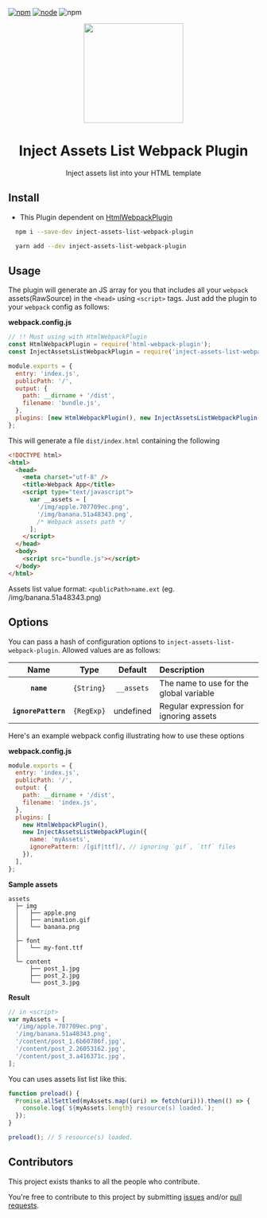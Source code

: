 [![npm][npm]][npm-url]
[![node][node]][node-url]
![npm](https://img.shields.io/npm/dw/inject-assets-list-webpack-plugin.svg)

<div align="center">
  <a href="https://github.com/webpack/webpack">
    <img width="200" src="https://webpack.js.org/assets/icon-square-big.svg">
  </a>
  <h1>Inject Assets List Webpack Plugin</h1>
  <p>Inject assets list into your HTML template</p>
</div>

## Install

- This Plugin dependent on [HtmlWebpackPlugin](https://github.com/jantimon/html-webpack-plugin)

```bash
  npm i --save-dev inject-assets-list-webpack-plugin
```

```bash
  yarn add --dev inject-assets-list-webpack-plugin
```

## Usage

The plugin will generate an JS array for you that includes all your `webpack`
assets(RawSource) in the `<head>` using `<script>` tags. Just add the plugin to your `webpack`
config as follows:

**webpack.config.js**

```js
// !! Must using with HtmlWebpackPlugin
const HtmlWebpackPlugin = require('html-webpack-plugin');
const InjectAssetsListWebpackPlugin = require('inject-assets-list-webpack-plugin');

module.exports = {
  entry: 'index.js',
  publicPath: '/',
  output: {
    path: __dirname + '/dist',
    filename: 'bundle.js',
  },
  plugins: [new HtmlWebpackPlugin(), new InjectAssetsListWebpackPlugin()],
};
```

This will generate a file `dist/index.html` containing the following

```html
<!DOCTYPE html>
<html>
  <head>
    <meta charset="utf-8" />
    <title>Webpack App</title>
    <script type="text/javascript">
      var __assets = [
        '/img/apple.707709ec.png',
        '/img/banana.51a48343.png',
        /* Webpack assets path */
      ];
    </script>
  </head>
  <body>
    <script src="bundle.js"></script>
  </body>
</html>
```

Assets list value format: `<publicPath>name.ext` (eg. /img/banana.51a48343.png)

## Options

You can pass a hash of configuration options to `inject-assets-list-webpack-plugin`.
Allowed values are as follows:

|        Name         |    Type    |  Default   | Description                             |
| :-----------------: | :--------: | :--------: | :-------------------------------------- |
|     **`name`**      | `{String}` | `__assets` | The name to use for the global variable |
| **`ignorePattern`** | `{RegExp}` | undefined  | Regular expression for ignoring assets  |

Here's an example webpack config illustrating how to use these options

**webpack.config.js**

```js
module.exports = {
  entry: 'index.js',
  publicPath: '/',
  output: {
    path: __dirname + '/dist',
    filename: 'index.js',
  },
  plugins: [
    new HtmlWebpackPlugin(),
    new InjectAssetsListWebpackPlugin({
      name: 'myAssets',
      ignorePattern: /[gif|ttf]/, // ignoring `gif`, `ttf` files
    }),
  ],
};
```

**Sample assets**

```
assets
  ├─ img
  │   ├── apple.png
  │   ├── animation.gif
  │   └── banana.png
  │
  ├─ font
  │   └── my-font.ttf
  │
  └─ content
      ├── post_1.jpg
      ├── post_2.jpg
      └── post_3.jpg
```

**Result**

```js
// in <script>
var myAssets = [
  '/img/apple.707709ec.png',
  '/img/banana.51a48343.png',
  '/content/post_1.6b60786f.jpg',
  '/content/post_2.26053162.jpg',
  '/content/post_3.a416371c.jpg',
];
```

You can uses assets list list like this.

```js
function preload() {
  Promise.allSettled(myAssets.map((uri) => fetch(uri))).then(() => {
    console.log(`${myAssets.length} resource(s) loaded.`);
  });
}

preload(); // 5 resource(s) loaded.
```

## Contributors

This project exists thanks to all the people who contribute.

You're free to contribute to this project by submitting [issues](https://github.com/jantimon/inject-assets-list-webpack-plugin/issues) and/or [pull requests](https://github.com/jantimon/inject-assets-list-webpack-plugin/pulls).

[npm]: https://img.shields.io/npm/v/inject-assets-list-webpack-plugin.svg
[npm-url]: https://npmjs.com/package/inject-assets-list-webpack-plugin
[node]: https://img.shields.io/node/v/inject-assets-list-webpack-plugin.svg
[node-url]: https://nodejs.org
